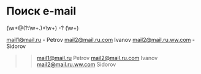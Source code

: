Поиск e-mail
============

(\w+@(?:\w+\.)+\w+) \-? (\w+)

mail1@mail.ru - Petrov  mail2@mail.ru.com  Ivanov
mail2@mail.ru.ww.com - Sidorov


>> mail1@mail.ru  Petrov
>> mail2@mail.ru.com  Ivanov
>> mail2@mail.ru.ww.com  Sidorov
